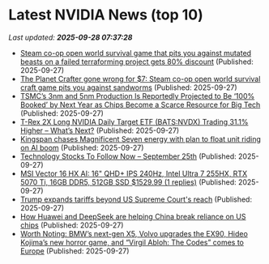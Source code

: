 # Latest NVIDIA News (top 10)
_Last updated: **2025-09-28 07:37:28**_

- [Steam co-op open world survival game that pits you against mutated beasts on a failed terraforming project gets 80% discount](https://www.notebookcheck.net/Steam-co-op-open-world-survival-game-that-pits-you-against-mutated-beasts-on-a-failed-terraforming-project-gets-80-discount.1123264.0.html) (Published: 2025-09-27)
- [The Planet Crafter gone wrong for $7: Steam co-op open world survival craft game pits you against sandworms](https://www.notebookcheck.net/The-Planet-Crafter-gone-wrong-for-7-Steam-co-op-open-world-survival-craft-game-pits-you-against-sandworms.1123264.0.html) (Published: 2025-09-27)
- [TSMC’s 3nm and 5nm Production Is Reportedly Projected to Be ‘100% Booked’ by Next Year as Chips Become a Scarce Resource for Big Tech](https://wccftech.com/tsmcs-3nm-and-5nm-production-is-projected-to-be-100-booked-by-next-year/) (Published: 2025-09-27)
- [T-Rex 2X Long NVIDIA Daily Target ETF (BATS:NVDX) Trading 31.1% Higher – What’s Next?](https://www.etfdailynews.com/2025/09/27/t-rex-2x-long-nvidia-daily-target-etf-batsnvdx-trading-31-1-higher-whats-next/) (Published: 2025-09-27)
- [Kingspan chases Magnificent Seven energy with plan to float unit riding on AI boom](https://www.irishtimes.com/business/2025/09/27/kingspan-chases-magnificent-seven-energy-with-plan-to-float-unit-riding-on-ai-boom/) (Published: 2025-09-27)
- [Technology Stocks To Follow Now – September 25th](https://www.etfdailynews.com/2025/09/27/technology-stocks-to-follow-now-september-25th/) (Published: 2025-09-27)
- [MSI Vector 16 HX AI: 16" QHD+ IPS 240Hz, Intel Ultra 7 255HX, RTX 5070 Ti, 16GB DDR5, 512GB SSD $1529.99 (1 replies)](https://slickdeals.net/f/18638773-msi-vector-16-hx-ai-16-qhd-ips-240hz-intel-ultra-7-255hx-rtx-5070-ti-16gb-ddr5-512gb-ssd-1529-99) (Published: 2025-09-27)
- [Trump expands tariffs beyond US Supreme Court's reach](https://economictimes.indiatimes.com/news/international/global-trends/trump-expands-tariffs-beyond-us-supreme-courts-reach/articleshow/124175953.cms) (Published: 2025-09-27)
- [How Huawei and DeepSeek are helping China break reliance on US chips](https://biztoc.com/x/b52f3eafadaa3386) (Published: 2025-09-27)
- [Worth Noting: BMW’s next-gen X5, Volvo upgrades the EX90, Hideo Kojima’s new horror game, and “Virgil Abloh: The Codes” comes to Europe](https://acquiremag.com/worth-noting/worth-noting-bmws-next-gen-x5-volvo-upgrades-the-ex90-hideo-kojimas-new-horror-game-and-virgil-abloh-the-codes-comes-to-europe/) (Published: 2025-09-27)
